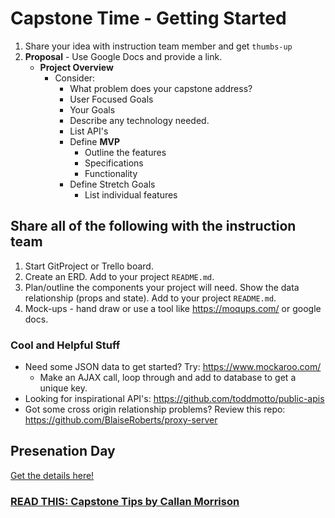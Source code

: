 # Capstone Time - Getting Started

1. Share your idea with instruction team member and get `thumbs-up`
2. **Proposal** - Use Google Docs and provide a link.
    * **Project Overview**
        * Consider:
           * What problem does your capstone address?
           * User Focused Goals
           * Your Goals
           * Describe any technology needed.
           * List API's
           * Define **MVP**
               * Outline the features
               * Specifications
               * Functionality
           * Define Stretch Goals
               * List individual features

## Share all of the following with the instruction team
   1. Start GitProject or Trello board.
   2. Create an ERD. Add to your project `README.md`.
   3. Plan/outline the components your project will need. Show the data relationship (props and state). Add to your project `README.md`.
   4. Mock-ups - hand draw or use a tool like https://moqups.com/ or google docs.


### Cool and Helpful Stuff

* Need some JSON data to get started? Try: https://www.mockaroo.com/
    * Make an AJAX call, loop through and add to database to get a unique key.
* Looking for inspirational API's: https://github.com/toddmotto/public-apis
* Got some cross origin relationship problems? Review this repo: https://github.com/BlaiseRoberts/proxy-server

## Presenation Day
[Get the details here!](capstone-presentation.md)

### <a href="https://docs.google.com/document/d/1QNOeCBsw4tMSl-5xp1nF65Z8Ot0FqZBrJYXu_Nsa_Uc/edit?usp=sharing">READ THIS: Capstone Tips by Callan Morrison</a>
